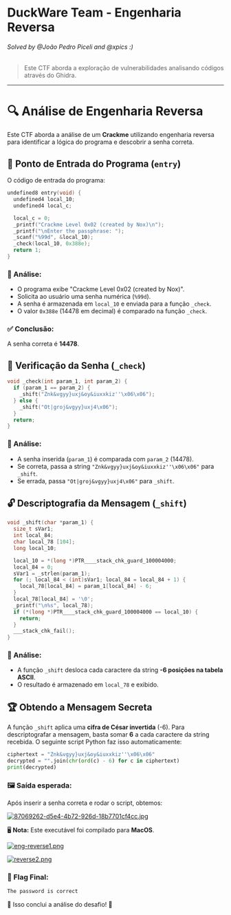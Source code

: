 # DuckWare Team - Engenharia Reversa  
###### Solved by @João Pedro Piceli and @xpics :)  

> Este CTF aborda a exploração de vulnerabilidades analisando códigos através do Ghidra.  

---

# 🔍 Análise de Engenharia Reversa  

Este CTF aborda a análise de um **Crackme** utilizando engenharia reversa para identificar a lógica do programa e descobrir a senha correta.  

## 📂 Ponto de Entrada do Programa (`entry`)  

O código de entrada do programa:  

```c
undefined8 entry(void) {
  undefined4 local_10;
  undefined4 local_c;

  local_c = 0;
  _printf("Crackme Level 0x02 (created by Nox)\n");
  _printf("\nEnter the passphrase: ");
  _scanf("%99d", &local_10);
  _check(local_10, 0x388e);
  return 1;
}
```  

### 🧐 Análise:  
- O programa exibe "Crackme Level 0x02 (created by Nox)".  
- Solicita ao usuário uma senha numérica (`%99d`).  
- A senha é armazenada em `local_10` e enviada para a função `_check`.  
- O valor `0x388e` (14478 em decimal) é comparado na função `_check`.  

### ✅ Conclusão:  
A senha correta é **14478**.  

## 🔐 Verificação da Senha (`_check`)  

```c
void _check(int param_1, int param_2) {
  if (param_1 == param_2) {
    _shift("Znk&vgyy}uxj&oy&iuxxkiz''\x06\x06");
  } else {
    _shift("Ot|groj&vgyy}uxj4\x06");
  }
  return;
}
```  

### 🧐 Análise:  
- A senha inserida (`param_1`) é comparada com `param_2` (14478).  
- Se correta, passa a string `"Znk&vgyy}uxj&oy&iuxxkiz''\x06\x06"` para `_shift`.  
- Se errada, passa `"Ot|groj&vgyy}uxj4\x06"` para `_shift`.  

## 🔓 Descriptografia da Mensagem (`_shift`)  

```c
void _shift(char *param_1) {
  size_t sVar1;
  int local_84;
  char local_78 [104];
  long local_10;

  local_10 = *(long *)PTR____stack_chk_guard_100004000;
  local_84 = 0;
  sVar1 = _strlen(param_1);
  for (; local_84 < (int)sVar1; local_84 = local_84 + 1) {
    local_78[local_84] = param_1[local_84] - 6;
  }
  local_78[local_84] = '\0';
  _printf("\n%s", local_78);
  if (*(long *)PTR____stack_chk_guard_100004000 == local_10) {
    return;
  }
  ___stack_chk_fail();
}
```  

### 🧐 Análise:  
- A função `_shift` desloca cada caractere da string **-6 posições na tabela ASCII**.  
- O resultado é armazenado em `local_78` e exibido.  

## 🏆 Obtendo a Mensagem Secreta  

A função `_shift` aplica uma **cifra de César invertida** (-6). Para descriptografar a mensagem, basta somar **6** a cada caractere da string recebida. O seguinte script Python faz isso automaticamente:  

```python
ciphertext = "Znk&vgyy}uxj&oy&iuxxkiz''\x06\x06"
decrypted = "".join(chr(ord(c) - 6) for c in ciphertext)
print(decrypted)
```  

### 🖼️ Saída esperada:  

Após inserir a senha correta e rodar o script, obtemos:  

[![87069262-d5e4-4b72-926d-18b7701cf4cc.jpg](https://i.postimg.cc/mZP8hQ9p/87069262-d5e4-4b72-926d-18b7701cf4cc.jpg)](https://postimg.cc/mhGQ5187)  

🖥️ **Nota:** Este executável foi compilado para **MacOS**.  

[![eng-reverse1.png](https://i.postimg.cc/HsQ073kz/eng-reverse1.png)](https://postimg.cc/D8w49rs4)  

[![reverse2.png](https://i.postimg.cc/L82tkfqp/reverse2.png)](https://postimg.cc/PPVvTCz3)  

### 🔑 Flag Final:  

```bash
The password is correct
```  

🎉 Isso conclui a análise do desafio! 🚀  
